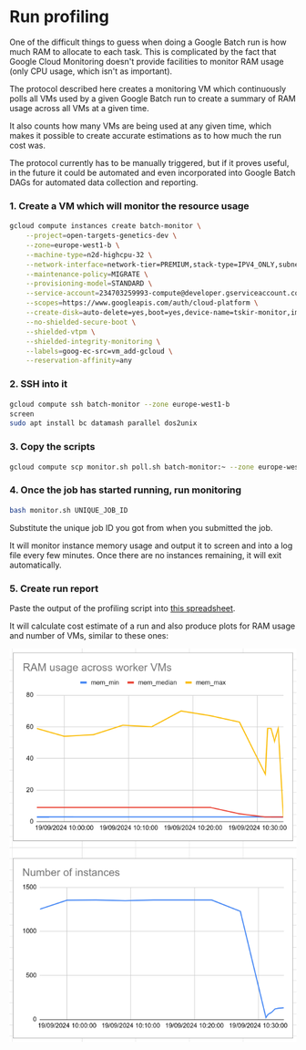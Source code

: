 # Run profiling
One of the difficult things to guess when doing a Google Batch run is how much RAM to allocate to each task. This is complicated by the fact that Google Cloud Monitoring doesn't provide facilities to monitor RAM usage (only CPU usage, which isn't as important).

The protocol described here creates a monitoring VM which continuously polls all VMs used by a given Google Batch run to create a summary of RAM usage across all VMs at a given time.

It also counts how many VMs are being used at any given time, which makes it possible to create accurate estimations as to how much the run cost was.

The protocol currently has to be manually triggered, but if it proves useful, in the future it could be automated and even incorporated into Google Batch DAGs for automated data collection and reporting.

### 1. Create a VM which will monitor the resource usage
```bash
gcloud compute instances create batch-monitor \
    --project=open-targets-genetics-dev \
    --zone=europe-west1-b \
    --machine-type=n2d-highcpu-32 \
    --network-interface=network-tier=PREMIUM,stack-type=IPV4_ONLY,subnet=default \
    --maintenance-policy=MIGRATE \
    --provisioning-model=STANDARD \
    --service-account=234703259993-compute@developer.gserviceaccount.com \
    --scopes=https://www.googleapis.com/auth/cloud-platform \
    --create-disk=auto-delete=yes,boot=yes,device-name=tskir-monitor,image=projects/debian-cloud/global/images/debian-12-bookworm-v20240415,mode=rw,size=500,type=projects/open-targets-genetics-dev/zones/europe-west1-b/diskTypes/pd-balanced \
    --no-shielded-secure-boot \
    --shielded-vtpm \
    --shielded-integrity-monitoring \
    --labels=goog-ec-src=vm_add-gcloud \
    --reservation-affinity=any
```

### 2. SSH into it
```bash
gcloud compute ssh batch-monitor --zone europe-west1-b
screen
sudo apt install bc datamash parallel dos2unix
```

### 3. Copy the scripts
```bash
gcloud compute scp monitor.sh poll.sh batch-monitor:~ --zone europe-west1-b
```

### 4. Once the job has started running, run monitoring
```bash
bash monitor.sh UNIQUE_JOB_ID
```

Substitute the unique job ID you got from when you submitted the job.

It will monitor instance memory usage and output it to screen and into a log file every few minutes. Once there are no instances remaining, it will exit automatically.

### 5. Create run report
Paste the output of the profiling script into [this spreadsheet](https://docs.google.com/spreadsheets/d/1H8fTkE6WhqMl7Y-4QarD-QD_rmjXtmskzPlJArbiYXM).

It will calculate cost estimate of a run and also produce plots for RAM usage and number of VMs, similar to these ones:

![](plot-example.png)
